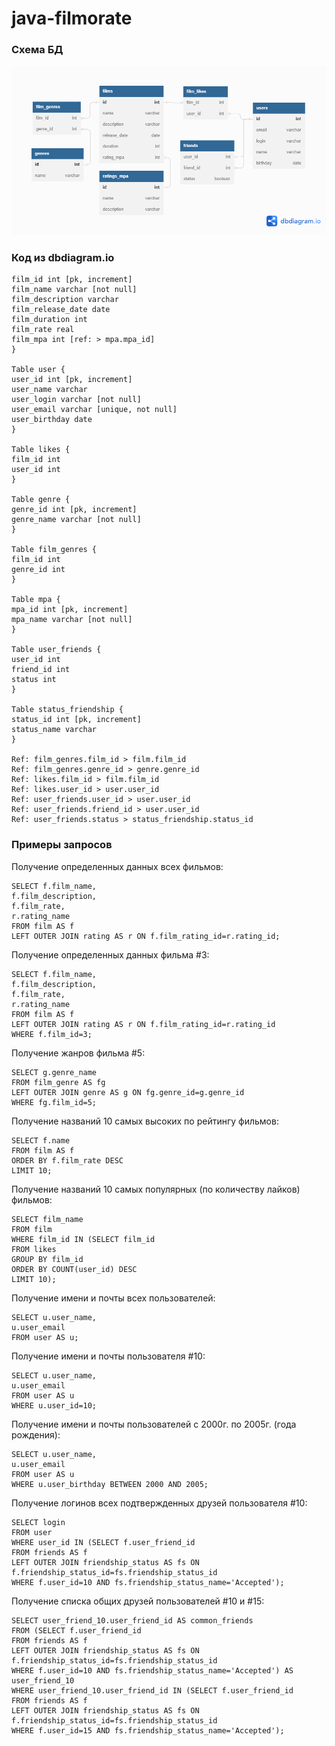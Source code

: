 # java-filmorate

### Схема БД

![java-filmorate database scheme](shema1.png)

### Код из dbdiagram.io
```Table film {
film_id int [pk, increment]
film_name varchar [not null]
film_description varchar
film_release_date date
film_duration int
film_rate real
film_mpa int [ref: > mpa.mpa_id]
}

Table user {
user_id int [pk, increment]
user_name varchar
user_login varchar [not null]
user_email varchar [unique, not null]
user_birthday date
}

Table likes {
film_id int
user_id int
}

Table genre {
genre_id int [pk, increment]
genre_name varchar [not null]
}

Table film_genres {
film_id int
genre_id int
}

Table mpa {
mpa_id int [pk, increment]
mpa_name varchar [not null]
}

Table user_friends {
user_id int
friend_id int
status int
}

Table status_friendship {
status_id int [pk, increment]
status_name varchar 
}

Ref: film_genres.film_id > film.film_id
Ref: film_genres.genre_id > genre.genre_id
Ref: likes.film_id > film.film_id
Ref: likes.user_id > user.user_id
Ref: user_friends.user_id > user.user_id
Ref: user_friends.friend_id > user.user_id
Ref: user_friends.status > status_friendship.status_id
```
### Примеры запросов

Получение определенных данных всех фильмов:

```roomsql
SELECT f.film_name,
f.film_description,
f.film_rate,
r.rating_name
FROM film AS f
LEFT OUTER JOIN rating AS r ON f.film_rating_id=r.rating_id;
```
Получение определенных данных фильма #3:
```roomsql
SELECT f.film_name,
f.film_description,
f.film_rate,
r.rating_name
FROM film AS f
LEFT OUTER JOIN rating AS r ON f.film_rating_id=r.rating_id
WHERE f.film_id=3;
```
Получение жанров фильма #5:
```roomsql
SELECT g.genre_name
FROM film_genre AS fg
LEFT OUTER JOIN genre AS g ON fg.genre_id=g.genre_id
WHERE fg.film_id=5;
```
Получение названий 10 самых высоких по рейтингу фильмов:
```roomsql
SELECT f.name
FROM film AS f
ORDER BY f.film_rate DESC
LIMIT 10;
```
Получение названий 10 самых популярных (по количеству лайков) фильмов:
```roomsql
SELECT film_name
FROM film
WHERE film_id IN (SELECT film_id
FROM likes
GROUP BY film_id
ORDER BY COUNT(user_id) DESC
LIMIT 10);
```
Получение имени и почты всех пользователей:
```roomsql
SELECT u.user_name,
u.user_email
FROM user AS u;
```
Получение имени и почты пользователя #10:
```roomsql
SELECT u.user_name,
u.user_email
FROM user AS u
WHERE u.user_id=10;
```
Получение имени и почты пользователей с 2000г. по 2005г. (года рождения):
```roomsql
SELECT u.user_name,
u.user_email
FROM user AS u
WHERE u.user_birthday BETWEEN 2000 AND 2005;
```
Получение логинов всех подтвержденных друзей пользователя #10:
```roomsql
SELECT login
FROM user
WHERE user_id IN (SELECT f.user_friend_id
FROM friends AS f
LEFT OUTER JOIN friendship_status AS fs ON f.friendship_status_id=fs.friendship_status_id
WHERE f.user_id=10 AND fs.friendship_status_name='Accepted');

```
Получение списка общих друзей пользователей #10 и #15:
```roomsql
SELECT user_friend_10.user_friend_id AS common_friends
FROM (SELECT f.user_friend_id
FROM friends AS f
LEFT OUTER JOIN friendship_status AS fs ON f.friendship_status_id=fs.friendship_status_id
WHERE f.user_id=10 AND fs.friendship_status_name='Accepted') AS user_friend_10
WHERE user_friend_10.user_friend_id IN (SELECT f.user_friend_id
FROM friends AS f
LEFT OUTER JOIN friendship_status AS fs ON f.friendship_status_id=fs.friendship_status_id
WHERE f.user_id=15 AND fs.friendship_status_name='Accepted');
```

